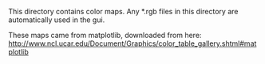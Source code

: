 This directory contains color maps. Any *.rgb files in this directory are automatically used in the gui.

These maps came from matplotlib, downloaded from here:
http://www.ncl.ucar.edu/Document/Graphics/color_table_gallery.shtml#matplotlib
